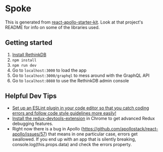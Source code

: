 # Spoke

This is generated from [react-apollo-starter-kit](https://github.com/saikat/react-apollo-starter-kit).  Look at that project's README for info on some of the libraries used.

## Getting started

1. [Install RethinkDB](https://www.rethinkdb.com/docs/install/osx/)
1. `npm install`
1. `npm run dev`
1. Go to `localhost:3000` to load the app
1. Go to `localhost:3000/graphql` to mess around with the GraphQL API
1. Go to `localhost:8080` to use the RethinkDB admin console

## Helpful Dev Tips

* [Set up an ESLint plugin in your code editor so that you catch coding errors and follow code style guidelines more easily!](https://medium.com/planet-arkency/catch-mistakes-before-you-run-you-javascript-code-6e524c36f0c8#.oboqsse48)
* [Install the redux-devtools-extension](https://github.com/zalmoxisus/redux-devtools-extension) in Chrome to get advanced Redux debugging features.
* Right now there is a bug in Apollo (https://github.com/apollostack/react-apollo/issues/57) that means in one particular case, errors get swallowed.  If you end up with an app that is silently breaking, console.log(this.props.data) and check the errors property.
